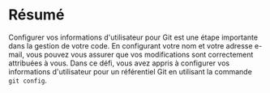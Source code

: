 # Résumé

Configurer vos informations d'utilisateur pour Git est une étape importante dans la gestion de votre code. En configurant votre nom et votre adresse e-mail, vous pouvez vous assurer que vos modifications sont correctement attribuées à vous. Dans ce défi, vous avez appris à configurer vos informations d'utilisateur pour un référentiel Git en utilisant la commande `git config`.
